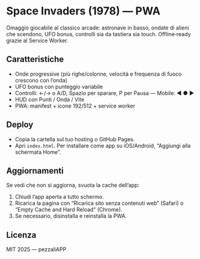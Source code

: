 # Space Invaders (1978) — PWA

Omaggio giocabile al classico arcade: astronave in basso, ondate di alieni che scendono, UFO bonus, controlli sia da tastiera sia touch. Offline‑ready grazie al Service Worker.

## Caratteristiche
- Onde progressive (più righe/colonne, velocità e frequenza di fuoco crescono con l’onda)
- UFO bonus con punteggio variabile
- Controlli: ←/→ o A/D, Spazio per sparare, P per Pausa — Mobile: ◀︎ ● ▶︎
- HUD con Punti / Onda / Vite
- PWA: manifest + icone 192/512 + service worker

## Deploy
- Copia la cartella sul tuo hosting o GitHub Pages.
- Apri `index.html`. Per installare come app su iOS/Android, “Aggiungi alla schermata Home”.

## Aggiornamenti
Se vedi che non si aggiorna, svuota la cache dell’app:
1) Chiudi l’app aperta a tutto schermo.
2) Ricarica la pagina con “Ricarica sito senza contenuti web” (Safari) o “Empty Cache and Hard Reload” (Chrome).
3) Se necessario, disinstalla e reinstalla la PWA.

## Licenza
MIT 2025 — pezzaliAPP
